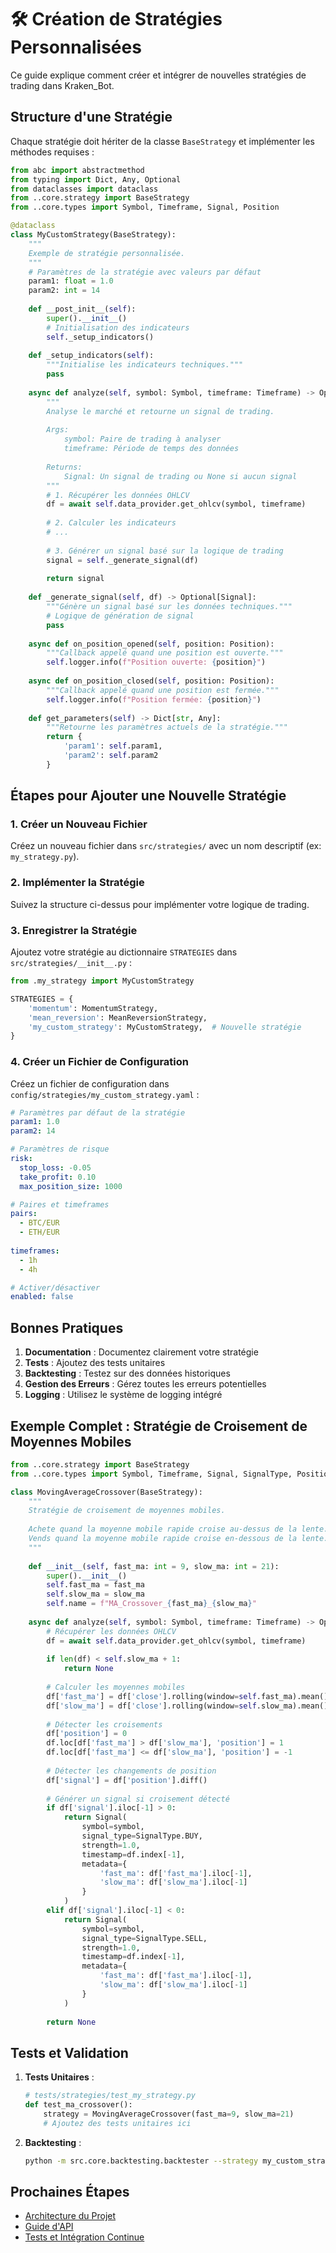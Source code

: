 # 🛠️ Création de Stratégies Personnalisées

Ce guide explique comment créer et intégrer de nouvelles stratégies de trading dans Kraken_Bot.

## Structure d'une Stratégie

Chaque stratégie doit hériter de la classe `BaseStrategy` et implémenter les méthodes requises :

```python
from abc import abstractmethod
from typing import Dict, Any, Optional
from dataclasses import dataclass
from ..core.strategy import BaseStrategy
from ..core.types import Symbol, Timeframe, Signal, Position

@dataclass
class MyCustomStrategy(BaseStrategy):
    """
    Exemple de stratégie personnalisée.
    """
    # Paramètres de la stratégie avec valeurs par défaut
    param1: float = 1.0
    param2: int = 14
    
    def __post_init__(self):
        super().__init__()
        # Initialisation des indicateurs
        self._setup_indicators()
    
    def _setup_indicators(self):
        """Initialise les indicateurs techniques."""
        pass
    
    async def analyze(self, symbol: Symbol, timeframe: Timeframe) -> Optional[Signal]:
        """
        Analyse le marché et retourne un signal de trading.
        
        Args:
            symbol: Paire de trading à analyser
            timeframe: Période de temps des données
            
        Returns:
            Signal: Un signal de trading ou None si aucun signal
        """
        # 1. Récupérer les données OHLCV
        df = await self.data_provider.get_ohlcv(symbol, timeframe)
        
        # 2. Calculer les indicateurs
        # ...
        
        # 3. Générer un signal basé sur la logique de trading
        signal = self._generate_signal(df)
        
        return signal
    
    def _generate_signal(self, df) -> Optional[Signal]:
        """Génère un signal basé sur les données techniques."""
        # Logique de génération de signal
        pass
    
    async def on_position_opened(self, position: Position):
        """Callback appelé quand une position est ouverte."""
        self.logger.info(f"Position ouverte: {position}")
    
    async def on_position_closed(self, position: Position):
        """Callback appelé quand une position est fermée."""
        self.logger.info(f"Position fermée: {position}")
        
    def get_parameters(self) -> Dict[str, Any]:
        """Retourne les paramètres actuels de la stratégie."""
        return {
            'param1': self.param1,
            'param2': self.param2
        }
```

## Étapes pour Ajouter une Nouvelle Stratégie

### 1. Créer un Nouveau Fichier

Créez un nouveau fichier dans `src/strategies/` avec un nom descriptif (ex: `my_strategy.py`).

### 2. Implémenter la Stratégie

Suivez la structure ci-dessus pour implémenter votre logique de trading.

### 3. Enregistrer la Stratégie

Ajoutez votre stratégie au dictionnaire `STRATEGIES` dans `src/strategies/__init__.py` :

```python
from .my_strategy import MyCustomStrategy

STRATEGIES = {
    'momentum': MomentumStrategy,
    'mean_reversion': MeanReversionStrategy,
    'my_custom_strategy': MyCustomStrategy,  # Nouvelle stratégie
}
```

### 4. Créer un Fichier de Configuration

Créez un fichier de configuration dans `config/strategies/my_custom_strategy.yaml` :

```yaml
# Paramètres par défaut de la stratégie
param1: 1.0
param2: 14

# Paramètres de risque
risk:
  stop_loss: -0.05
  take_profit: 0.10
  max_position_size: 1000

# Paires et timeframes
pairs:
  - BTC/EUR
  - ETH/EUR
  
timeframes:
  - 1h
  - 4h

# Activer/désactiver
enabled: false
```

## Bonnes Pratiques

1. **Documentation** : Documentez clairement votre stratégie
2. **Tests** : Ajoutez des tests unitaires
3. **Backtesting** : Testez sur des données historiques
4. **Gestion des Erreurs** : Gérez toutes les erreurs potentielles
5. **Logging** : Utilisez le système de logging intégré

## Exemple Complet : Stratégie de Croisement de Moyennes Mobiles

```python
from ..core.strategy import BaseStrategy
from ..core.types import Symbol, Timeframe, Signal, SignalType, Position

class MovingAverageCrossover(BaseStrategy):
    """
    Stratégie de croisement de moyennes mobiles.
    
    Achete quand la moyenne mobile rapide croise au-dessus de la lente.
    Vends quand la moyenne mobile rapide croise en-dessous de la lente.
    """
    
    def __init__(self, fast_ma: int = 9, slow_ma: int = 21):
        super().__init__()
        self.fast_ma = fast_ma
        self.slow_ma = slow_ma
        self.name = f"MA_Crossover_{fast_ma}_{slow_ma}"
    
    async def analyze(self, symbol: Symbol, timeframe: Timeframe) -> Optional[Signal]:
        # Récupérer les données OHLCV
        df = await self.data_provider.get_ohlcv(symbol, timeframe)
        
        if len(df) < self.slow_ma + 1:
            return None
        
        # Calculer les moyennes mobiles
        df['fast_ma'] = df['close'].rolling(window=self.fast_ma).mean()
        df['slow_ma'] = df['close'].rolling(window=self.slow_ma).mean()
        
        # Détecter les croisements
        df['position'] = 0
        df.loc[df['fast_ma'] > df['slow_ma'], 'position'] = 1
        df.loc[df['fast_ma'] <= df['slow_ma'], 'position'] = -1
        
        # Détecter les changements de position
        df['signal'] = df['position'].diff()
        
        # Générer un signal si croisement détecté
        if df['signal'].iloc[-1] > 0:
            return Signal(
                symbol=symbol,
                signal_type=SignalType.BUY,
                strength=1.0,
                timestamp=df.index[-1],
                metadata={
                    'fast_ma': df['fast_ma'].iloc[-1],
                    'slow_ma': df['slow_ma'].iloc[-1]
                }
            )
        elif df['signal'].iloc[-1] < 0:
            return Signal(
                symbol=symbol,
                signal_type=SignalType.SELL,
                strength=1.0,
                timestamp=df.index[-1],
                metadata={
                    'fast_ma': df['fast_ma'].iloc[-1],
                    'slow_ma': df['slow_ma'].iloc[-1]
                }
            )
        
        return None
```

## Tests et Validation

1. **Tests Unitaires** :
   ```python
   # tests/strategies/test_my_strategy.py
   def test_ma_crossover():
       strategy = MovingAverageCrossover(fast_ma=9, slow_ma=21)
       # Ajoutez des tests unitaires ici
   ```

2. **Backtesting** :
   ```bash
   python -m src.core.backtesting.backtester --strategy my_custom_strategy --pairs "BTC/EUR,ETH/EUR" --timerange 20230101-20231231
   ```

## Prochaines Étapes

- [Architecture du Projet](architecture.md)
- [Guide d'API](../api_reference/overview.md)
- [Tests et Intégration Continue](testing.md)
